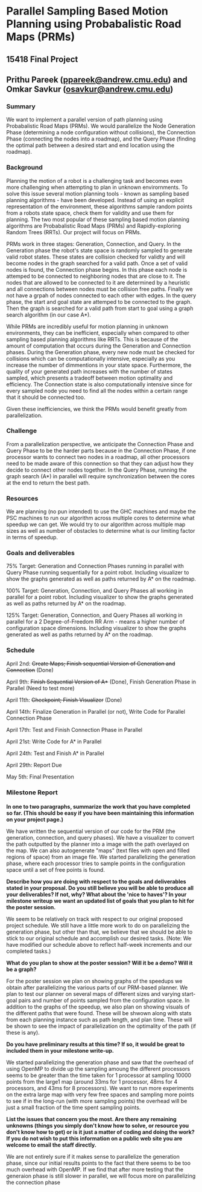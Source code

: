 # Parallel Sampling Based Motion Planning using Probabalistic Road Maps (PRMs)
## 15418 Final Project
## Prithu Pareek (ppareek@andrew.cmu.edu) and Omkar Savkur (osavkur@andrew.cmu.edu)

### Summary
We want to implement a parallel version of path planning using Probabalistic Road Maps (PRMs). We would parallelize the Node Generation Phase (determining a node configuration without collisions), the Connection Phase (connecting the nodes into a roadmap), and the Query Phase (finding the optimal path between a desired start and end location using the roadmap).
### Background
Planning the motion of a robot is a challenging task and becomes even more challenging when attempting to plan in unknown envirornments. To solve this issue several motion planning tools - known as sampling based planning algorithms - have been developed. Instead of using an explicit representation of the environment, these algorithms sample random points from a robots state space, check them for validity and use them for planning. The two most popular of these sampling based motion planning algorithms are Probabalistic Road Maps (PRMs) and Rapidly-exploring Random Trees (RRTs). Our project will focus on PRMs.

PRMs work in three stages: Generation, Connection, and Query. In the Generation phase the robot's state space is randomly sampled to generate valid robot states. These states are collision checked for validty and will become nodes in the graph searched for a valid path. Once a set of valid nodes is found, the Connection phase begins. In this phase each node is attemped to be connected to neighboring nodes that are close to it. The nodes that are allowed to be connected to it are determined by a heuristic and all connections between nodes must be collision free paths. Finally we not have a grpah of nodes connected to each other with edges. In the query phase, the start and goal state are attemped to be connected to the graph. Then the graph is searched for a valid path from start to goal using a graph search algorithm (in our case A*).

While PRMs are incredibly useful for motion planning in unknown environments, they can be inefficient, especially when compared to other sampling based planning algorithms like RRTs. This is because of the amount of computation that occurs during the Generation and Connection phases. During the Generation phase, every new node must be checked for collisions which can be computationally intensive, especially as you increase the number of dimmentions in your state space. Furthermore, the quality of your generated path increases with the number of states sampled, which presents a tradeoff between motion optimality and efficiency. The Connection state is also computationally intensive since for every sampled node you need to find all the nodes within a certain range that it should be connected too.

Given these inefficiencies, we think the PRMs would benefit greatly from parallelization.
### Challenge
From a parallelization perspective, we anticipate the Connection Phase and Query Phase to be the harder parts because in the Connection Phase, if one processor wants to connect two nodes in a roadmap, all other processors need to be made aware of this connection so that they can adjust how they decide to connect other nodes together. In the Query Phase, running the graph search (A*) in parallel will require synchronization between the cores at the end to return the best path.
### Resources
We are planning (no pun intended) to use the GHC machines and maybe the PSC machines to run our algorithm across multiple cores to determine what speedup we can get. We would try to our algorithm across multiple map sizes as well as number of obstacles to determine what is our limiting factor in terms of speedup.

### Goals and deliverables
75% Target: Generation and Connection Phases running in parallel with Query Phase running sequentially for a point robot. Including visualizer to show the graphs generated as well as paths returned by A* on the roadmap.

100% Target: Generation, Connection, and Query Phases all working in parallel for a point robot. Including visualizer to show the graphs generated as well as paths returned by A* on the roadmap.

125% Target: Generation, Connection, and Query Phases all working in parallel for a 2 Degree-of-Freedom RR Arm - means a higher number of configuration space dimensions. Including visualizer to show the graphs generated as well as paths returned by A* on the roadmap.

### Schedule
April 2nd: ~~Create Maps; Finish sequential Version of Generation and Connection~~ (Done)

April 9th: ~~Finish Sequential Version of A*~~ (Done), Finish Generation Phase in Parallel (Need to test more)

April 11th: ~~Checkpoint; Finish Visualizer~~ (Done)

April 14th: Finalize Generation in Parallel (or not), Write Code for Parallel Connection Phase

April 17th: Test and Finish Connection Phase in Parallel

April 21st: Write Code for A* in Parallel

April 24th: Test and Finish A* in Parallel

April 29th: Report Due

May 5th: Final Presentation

### Milestone Report
#### 
**In one to two paragraphs, summarize the work that you have completed so far. (This should be easy if you have been maintaining this information on your project page.)**

We have written the sequential version of our code for the PRM (the generation, connection, and query phases). We have a visualizer to convert the path outputted by the planner into a image with the path overlayed on the map. We can also autogenerate "maps" (text files with open and filled regions of space) from an image file. We started parallelizing the generation phase, where each processor tries to sample points in the configuration space until a set of free points is found.

**Describe how you are doing with respect to the goals and deliverables stated in your proposal. Do you still believe you will be able to produce all your deliverables? If not, why? What about the 'nice to haves'? In your milestone writeup we want an updated list of goals that you plan to hit for the poster session.**

We seem to be relatively on track with respect to our original proposed project schedule. We still have a little more work to do on parallelizing the generation phase, but other than that, we believe that we should be able to stick to our original schedule and accomplish our desired tasks. (Note: We have modified our schedule above to reflect half-week increments and our completed tasks.)

**What do you plan to show at the poster session? Will it be a demo? Will it be a graph?**

For the poster session we plan on showing graphs of the speedups we obtain after parallelizing the various parts of our PRM-based planner. We plan to test our planner on several maps of different sizes and varying start-goal pairs and number of points sampled from the configuration space. In addition to the graphs of the speedup, we also plan on showing visuals of the different paths that were found. These will be shwown along with stats from each planning instance such as path length, and plan time. These will be shown to see the impact of parallelization on the optimality of the path (if these is any).

**Do you have preliminary results at this time? If so, it would be great to included them in your milestone write-up.**

We started parallelizing the generation phase and saw that the overhead of using OpenMP to divide up the sampling amoung the different processors seems to be greater than the time taken for 1 processor at sampling 10000 points from the large1 map (around 33ms for 1 processor, 48ms for 4 processors, and 43ms for 8 processors). We want to run more experiments on the extra large map with very few free spaces and sampling more points to see if in the long-run (with more sampling points) the overhead will be just a small fraction of the time spent sampling points.

**List the issues that concern you the most. Are there any remaining unknowns (things you simply don't know how to solve, or resource you don't know how to get) or is it just a matter of coding and doing the work? If you do not wish to put this information on a public web site you are welcome to email the staff directly.**

We are not entirely sure if it makes sense to parallelize the generation phase, since our initial results points to the fact that there seems to be too much overhead with OpenMP. If we find that after more testing that the generaion phase is still slower in parallel, we will focus more on parallelizing the connection phase
